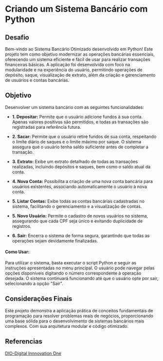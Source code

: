 # Criando um Sistema Bancário com Python
## Desafio

Bem-vindo ao Sistema Bancário Otimizado desenvolvido em Python! Este projeto tem como objetivo modernizar as operações bancárias essenciais, oferecendo um sistema eficiente e fácil de usar para realizar transações financeiras básicas. A aplicação foi desenvolvida com foco na modularidade e na experiência do usuário, permitindo operações de depósito, saque, visualização de extrato, além da criação e gerenciamento de usuários e contas bancárias.
## Objetivo
Desenvolver um sistema bancário com as seguintes funcionalidades:

* **1. Depositar:** Permite que o usuário adicione fundos à sua conta. Apenas valores positivos são permitidos, e todas as transações são registradas para referência futura.

* **2. Sacar:** Permite que o usuário retire fundos de sua conta, respeitando o limite diário de saques e o limite máximo por saque. O sistema assegura que o usuário tenha saldo suficiente antes de completar a transação.

* **3. Extrato:** Exibe um extrato detalhado de todas as transações realizadas, incluindo depósitos e saques, bem como o saldo atual da conta.

* **4. Nova Conta:** Possibilita a criação de uma nova conta bancária para usuários existentes, associando automaticamente o usuário à nova conta.

* **5. Listar Contas:** Exibe todas as contas bancárias cadastradas no sistema, facilitando o gerenciamento e a visualização de contas.

* **5. Novo Usuário:** Permite o cadastro de novos usuários no sistema, assegurando que cada CPF seja único e evitando duplicidade de registros.

* **6. Sair:** Encerra o sistema de forma segura, garantindo que todas as operações sejam devidamente finalizadas.
#### Como Usar:
Para utilizar o sistema, basta executar o script Python e seguir as instruções apresentadas no menu principal. O usuário pode navegar pelas opções disponíveis digitando o número correspondente à operação desejada. O sistema continuará funcionando até que o usuário opte por sair, selecionando a opção "Sair".
## Considerações  Finais
Este projeto demonstra a aplicação prática de conceitos fundamentais de programação para resolver problemas reais de negócios, proporcionando uma base sólida para o desenvolvimento de sistemas bancários mais complexos. Com sua arquitetura modular e código otimizado.
## Referencias
[DIO-Digital Innnovation One](https://web.dio.me/track/engenharia-dados-python)




